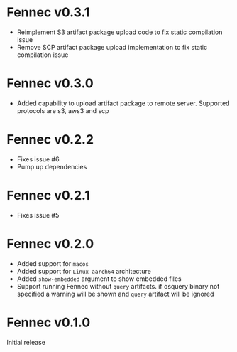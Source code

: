 # Fennec v0.3.1
* Reimplement S3 artifact package upload code to fix static compilation issue
* Remove SCP artifact package upload implementation to fix static compilation issue
# Fennec v0.3.0
* Added capability to upload artifact package to remote server. Supported protocols are s3, aws3 and scp
# Fennec v0.2.2
* Fixes issue #6
* Pump up dependencies
# Fennec v0.2.1
* Fixes issue #5
# Fennec v0.2.0
* Added support for `macos`
* Added support for `Linux aarch64` architecture
* Added `show-embedded` argument to show embedded files
* Support running Fennec without `query` artifacts. if osquery binary not specified a warning will be shown and `query` artifact will be ignored
# Fennec v0.1.0
Initial release